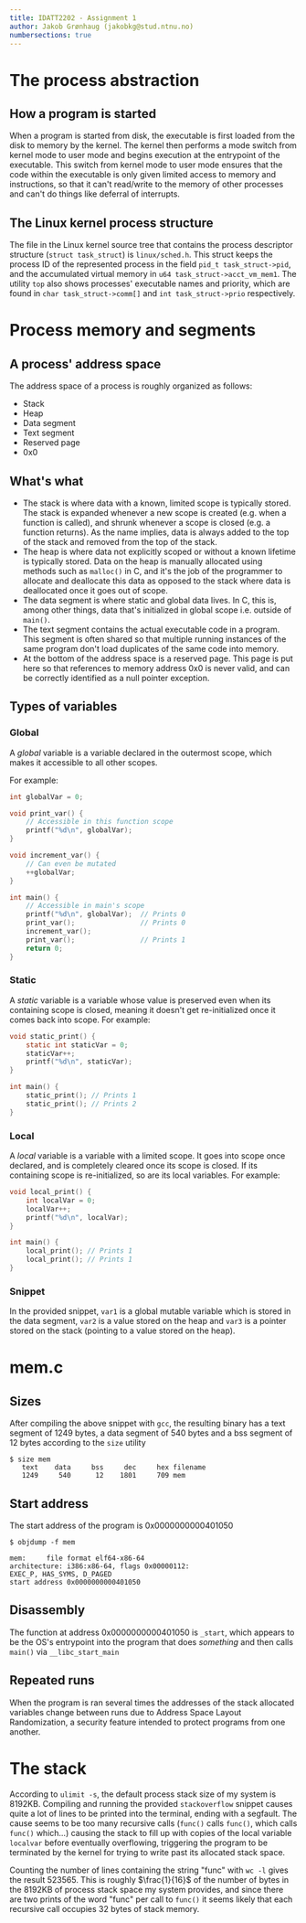 ```yaml
---
title: IDATT2202 - Assignment 1
author: Jakob Grønhaug (jakobkg@stud.ntnu.no)
numbersections: true
---
```


# The process abstraction

## How a program is started

When a program is started from disk, the executable is first loaded from the disk to memory by the kernel. The kernel then performs a mode switch from kernel mode to user mode and begins execution at the entrypoint of the executable. This switch from kernel mode to user mode ensures that the code within the executable is only given limited access to memory and instructions, so that it can't read/write to the memory of other processes and can't do things like deferral of interrupts.

## The Linux kernel process structure

The file in the Linux kernel source tree that contains the process descriptor structure (`struct task_struct`) is `linux/sched.h`. This struct keeps the process ID of the represented process in the field `pid_t task_struct->pid`, and the accumulated virtual memory in `u64 task_struct->acct_vm_mem1`. The utility `top` also shows processes' executable names and priority, which are found in `char task_struct->comm[]` and `int task_struct->prio` respectively.

# Process memory and segments

## A process' address space

The address space of a process is roughly organized as follows:

- Stack
- Heap
- Data segment
- Text segment
- Reserved page
- 0x0

## What's what

- The stack is where data with a known, limited scope is typically stored. The stack is expanded whenever a new scope is created (e.g. when a function is called), and shrunk whenever a scope is closed (e.g. a function returns). As the name implies, data is always added to the top of the stack and removed from the top of the stack.
- The heap is where data not explicitly scoped or without a known lifetime is typically stored. Data on the heap is manually allocated using methods such as `malloc()` in C, and it's the job of the programmer to allocate and deallocate this data as opposed to the stack where data is deallocated once it goes out of scope.
- The data segment is where static and global data lives. In C, this is, among other things, data that's initialized in global scope i.e. outside of `main()`.
- The text segment contains the actual executable code in a program. This segment is often shared so that multiple running instances of the same program don't load duplicates of the same code into memory.
- At the bottom of the address space is a reserved page. This page is put here so that references to memory address 0x0 is never valid, and can be correctly identified as a null pointer exception.

## Types of variables

### Global

A *global* variable is a variable declared in the outermost scope, which makes it accessible to all other scopes.

For example: 

```c
int globalVar = 0;

void print_var() {
    // Accessible in this function scope
    printf("%d\n", globalVar);
}

void increment_var() {
    // Can even be mutated
    ++globalVar;
}

int main() {
    // Accessible in main's scope
    printf("%d\n", globalVar);  // Prints 0
    print_var();                // Prints 0
    increment_var();
    print_var();                // Prints 1
    return 0;
}
```

### Static

A *static* variable is a variable whose value is preserved even when its containing scope is closed, meaning it doesn't get re-initialized once it comes back into scope. For example:

```c
void static_print() {
    static int staticVar = 0;
    staticVar++;
    printf("%d\n", staticVar);
}

int main() {
    static_print(); // Prints 1
    static_print(); // Prints 2
}
```

### Local

A *local* variable is a variable with a limited scope. It goes into scope once declared, and is completely cleared once its scope is closed. If its containing scope is re-initialized, so are its local variables. For example:

```c
void local_print() {
    int localVar = 0;
    localVar++;
    printf("%d\n", localVar);
}

int main() {
    local_print(); // Prints 1
    local_print(); // Prints 1
}
```

### Snippet

In the provided snippet, `var1` is a global mutable variable which is stored in the data segment, `var2` is a value stored on the heap and `var3` is a pointer stored on the stack (pointing to a value stored on the heap).

# mem.c

## Sizes

After compiling the above snippet with `gcc`, the resulting binary has a text segment of 1249 bytes, a data segment of 540 bytes and a bss segment of 12 bytes according to the `size` utility

```
$ size mem
   text    data     bss     dec     hex filename
   1249     540      12    1801     709 mem
```

## Start address

The start address of the program is 0x0000000000401050

```
$ objdump -f mem

mem:     file format elf64-x86-64
architecture: i386:x86-64, flags 0x00000112:
EXEC_P, HAS_SYMS, D_PAGED
start address 0x0000000000401050
```

## Disassembly

The function at address 0x0000000000401050 is `_start`, which appears to be the OS's entrypoint into the program that does *something* and then calls `main()` via `__libc_start_main`

## Repeated runs

When the program is ran several times the addresses of the stack allocated variables change between runs due to Address Space Layout Randomization, a security feature intended to protect programs from one another.

# The stack

According to `ulimit -s`, the default process stack size of my system is 8192KB. Compiling and running the provided `stackoverflow` snippet causes quite a lot of lines to be printed into the terminal, ending with a segfault. The cause seems to be too many recursive calls (`func()` calls `func()`, which calls `func()` which...) causing the stack to fill up with copies of the local variable `localvar` before eventually overflowing, triggering the program to be terminated by the kernel for trying to write past its allocated stack space.

Counting the number of lines containing the string "func" with `wc -l` gives the result $523565$. This is roughly $\frac{1}{16}$ of the number of bytes in the 8192KB of process stack space my system provides, and since there are two prints of the word "func" per call to `func()` it seems likely that each recursive call occupies 32 bytes of stack memory.
